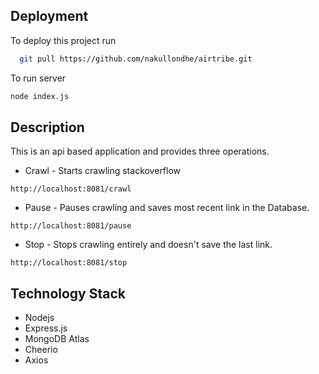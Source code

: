 
## Deployment

To deploy this project run

```bash
  git pull https://github.com/nakullondhe/airtribe.git
```

To run server

```bash
node index.js
```

## Description
This is an api based application and provides three operations.

* Crawl -  Starts crawling stackoverflow
```
http://localhost:8081/crawl
```
* Pause - Pauses crawling and saves most recent link in the Database.
```
http://localhost:8081/pause
```
* Stop - Stops crawling entirely and doesn't save the last link.
```
http://localhost:8081/stop
```

## Technology Stack

* Nodejs
* Express.js
* MongoDB Atlas
* Cheerio
* Axios


